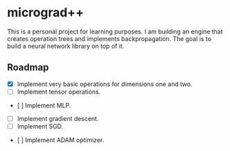 # micrograd++

This is a personal project for learning purposes. I am building an engine that creates operation trees and implements backpropagation. The goal is to build a neural network library on top of it.

## Roadmap

- [X] Implement very basic operations for dimensions one and two.
- [ ] Implement tensor operations.
- [ ] Implement MLP.
- [ ] Implement gradient descent.
- [ ] Implement SGD.
- [ ] Implement ADAM optimizer.
